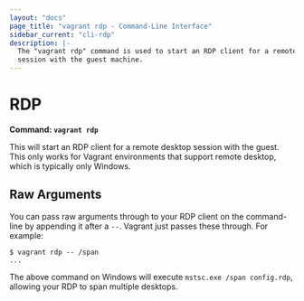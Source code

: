 ```yaml
---
layout: "docs"
page_title: "vagrant rdp - Command-Line Interface"
sidebar_current: "cli-rdp"
description: |-
  The "vagrant rdp" command is used to start an RDP client for a remote desktop
  session with the guest machine.
---
```


# RDP

**Command: `vagrant rdp`**

This will start an RDP client for a remote desktop session with the
guest. This only works for Vagrant environments that support remote
desktop, which is typically only Windows.

## Raw Arguments

You can pass raw arguments through to your RDP client on the
command-line by appending it after a `--`. Vagrant just passes
these through. For example:

```
$ vagrant rdp -- /span
...
```

The above command on Windows will execute `mstsc.exe /span config.rdp`,
allowing your RDP to span multiple desktops.
